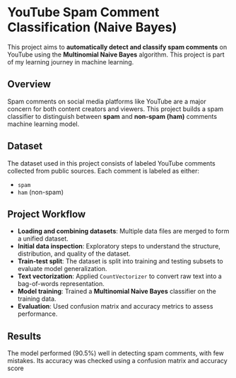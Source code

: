 # YouTube Spam Comment Classification (Naive Bayes)

This project aims to **automatically detect and classify spam comments** on YouTube using the **Multinomial Naive Bayes** algorithm.
This project is part of my learning journey in machine learning.

##  Overview

Spam comments on social media platforms like YouTube are a major concern for both content creators and viewers. This project builds a spam classifier to distinguish between **spam** and **non-spam (ham)** comments machine learning model.

##  Dataset

The dataset used in this project consists of labeled YouTube comments collected from public sources. Each comment is labeled as either:
- `spam`
- `ham` (non-spam)

## Project Workflow


* **Loading and combining datasets**:  Multiple data files are merged to form a unified dataset.
* **Initial data inspection**: Exploratory steps to understand the structure, distribution, and quality of the dataset.
* **Train-test split**: The dataset is split into training and testing subsets to evaluate model generalization.
* **Text vectorization**: Applied `CountVectorizer` to convert raw text into a bag-of-words representation.
* **Model training**: Trained a **Multinomial Naive Bayes** classifier on the training data.
* **Evaluation**: Used confusion matrix and accuracy metrics to assess performance.

## Results

The model performed (90.5%) well in detecting spam comments, with few mistakes. Its accuracy was checked using a confusion matrix and accuracy score
